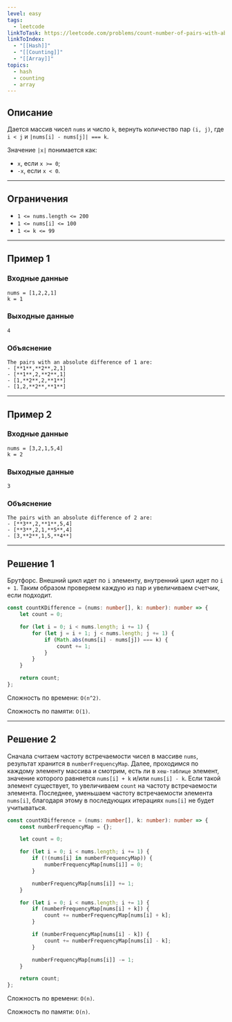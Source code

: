 ```yaml
---
level: easy
tags:
  - leetcode
linkToTask: https://leetcode.com/problems/count-number-of-pairs-with-absolute-difference-k/
linkToIndex:
  - "[[Hash]]"
  - "[[Counting]]"
  - "[[Array]]"
topics:
  - hash
  - counting
  - array
---
```

## Описание

Дается массив чисел `nums` и число `k`, вернуть количество пар `(i, j)`, где `i < j` и `|nums[i] - nums[j]| === k`.

Значение `|x|` понимается как:
- `x`, если `x >= 0`;
- `-x`, если `x < 0`.

---
## Ограничения

- `1 <= nums.length <= 200`
- `1 <= nums[i] <= 100`
- `1 <= k <= 99`

---
## Пример 1

### Входные данные

```
nums = [1,2,2,1]
k = 1
```
### Выходные данные

```
4
```
### Объяснение

```
The pairs with an absolute difference of 1 are:
- [**1**,**2**,2,1]
- [**1**,2,**2**,1]
- [1,**2**,2,**1**]
- [1,2,**2**,**1**]
```

---
## Пример 2

### Входные данные

```
nums = [3,2,1,5,4]
k = 2
```
### Выходные данные

```
3
```
### Объяснение

```
The pairs with an absolute difference of 2 are:
- [**3**,2,**1**,5,4]
- [**3**,2,1,**5**,4]
- [3,**2**,1,5,**4**]
```

---


## Решение 1

Брутфорс. Внешний цикл идет по `i` элементу, внутренний цикл идет по `i + 1`. Таким образом проверяем каждую из пар и увеличиваем счетчик, если подходит.

```typescript
const countKDifference = (nums: number[], k: number): number => {
	let count = 0;

	for (let i = 0; i < nums.length; i += 1) {
		for (let j = i + 1; j < nums.length; j += 1) {
			if (Math.abs(nums[i] - nums[j]) === k) {
				count += 1;
			}
		}
	}

	return count;
};
```

Сложность по времени: `O(n^2)`.

Сложность по памяти: `O(1)`.

---
## Решение 2

Сначала считаем частоту встречаемости чисел в массиве `nums`, результат хранится в `numberFrequencyMap`. 
Далее, проходимся по каждому элементу массива и смотрим, есть ли в `хеш-таблице` элемент, значение которого равняется `nums[i] + k` и/или `nums[i] - k`. Если такой элемент существует, то увеличиваем `count` на частоту встречаемости элемента. 
Последнее, уменьшаем частоту встречаемости элемента `nums[i]`, благодаря этому в последующих итерациях  `nums[i]` не будет учитываться.

```typescript
const countKDifference = (nums: number[], k: number): number => {
	const numberFrequencyMap = {};

	let count = 0;

	for (let i = 0; i < nums.length; i += 1) {
		if (!(nums[i] in numberFrequencyMap)) {
			numberFrequencyMap[nums[i]] = 0;
		}

		numberFrequencyMap[nums[i]] += 1;
	}

	for (let i = 0; i < nums.length; i += 1) {
		if (numberFrequencyMap[nums[i] + k]) {
			count += numberFrequencyMap[nums[i] + k];
		}

		if (numberFrequencyMap[nums[i] - k]) {
			count += numberFrequencyMap[nums[i] - k];
		}

		numberFrequencyMap[nums[i]] -= 1;
	}

	return count;
};
```

Сложность по времени: `O(n)`.

Сложность по памяти: `O(n)`.

